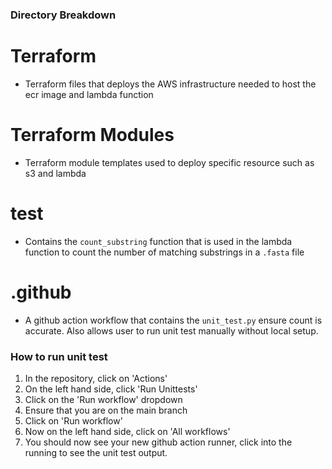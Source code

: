 ### Directory Breakdown

# Terraform

- Terraform files that deploys the AWS infrastructure needed to host the ecr image and lambda function


# Terraform Modules

- Terraform module templates used to deploy specific resource such as s3 and lambda


# test

- Contains the `count_substring` function that is used in the lambda function to count the number of matching substrings in a `.fasta` file


# .github

- A github action workflow that contains the `unit_test.py` ensure count is accurate. Also allows user to run unit test manually without local setup. 


### How to run unit test

1. In the repository, click on 'Actions'
2. On the left hand side, click 'Run Unittests'
3. Click on the 'Run workflow' dropdown
4. Ensure that you are on the main branch
5. Click on 'Run workflow'
6. Now on the left hand side, click on 'All workflows'
7. You should now see your new github action runner, click into the running to see the unit test output.
